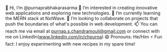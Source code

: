👋 Hi, I’m @purnaprabhakarasarma
👀 I’m interested in creating innovative web applications and exploring new technologies.
🌱 I’m currently learning the MERN stack at NxtWave.
💞️ I’m looking to collaborate on projects that push the boundaries of what's possible in web development.
📫 You can reach me via email at purnap.s.chandramouli@gmail.com or connect with me on LinkedIn(www.linkedin.com/in/chpurna)
😄 Pronouns: He/Him
⚡ Fun fact: I enjoy experimenting with new recipes in my spare time!


<!---
purnaprabhakarasarma/purnaprabhakarasarma is a ✨ special ✨ repository because its `README.md` (this file) appears on your GitHub profile.
You can click the Preview link to take a look at your changes.
--->
